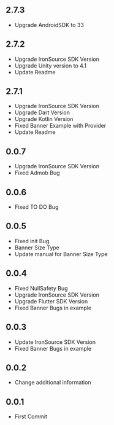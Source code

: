 ## 2.7.3
 - Upgrade AndroidSDK to 33

## 2.7.2
 - Upgrade IronSource SDK Version
 - Upgrade Unity version to 4.1
 - Update Readme

## 2.7.1
 - Upgrade IronSource SDK Version
 - Upgrade Dart Version
 - Upgrade Kotlin Version
 - Fixed Banner Example with Provider
 - Update Readme

## 0.0.7

- Upgrade IronSource SDK Version
- Fixed Admob Bug

## 0.0.6

- Fixed TO DO Bug

## 0.0.5

- Fixed init Bug
- Banner Size Type
- Update manual for Banner Size Type

## 0.0.4

- Fixed NullSafety Bug
- Upgrade IronSource SDK Version
- Upgrade Flutter SDK Version
- Fixed Banner Bugs in example

## 0.0.3

- Update IronSource SDK Version
- Fixed Banner Bugs in example

## 0.0.2

- Change additional information

## 0.0.1

- First Commit
